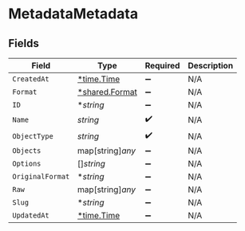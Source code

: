 # MetadataMetadata


## Fields

| Field                                                  | Type                                                   | Required                                               | Description                                            |
| ------------------------------------------------------ | ------------------------------------------------------ | ------------------------------------------------------ | ------------------------------------------------------ |
| `CreatedAt`                                            | [*time.Time](https://pkg.go.dev/time#Time)             | :heavy_minus_sign:                                     | N/A                                                    |
| `Format`                                               | [*shared.Format](../../../pkg/models/shared/format.md) | :heavy_minus_sign:                                     | N/A                                                    |
| `ID`                                                   | **string*                                              | :heavy_minus_sign:                                     | N/A                                                    |
| `Name`                                                 | *string*                                               | :heavy_check_mark:                                     | N/A                                                    |
| `ObjectType`                                           | *string*                                               | :heavy_check_mark:                                     | N/A                                                    |
| `Objects`                                              | map[string]*any*                                       | :heavy_minus_sign:                                     | N/A                                                    |
| `Options`                                              | []*string*                                             | :heavy_minus_sign:                                     | N/A                                                    |
| `OriginalFormat`                                       | **string*                                              | :heavy_minus_sign:                                     | N/A                                                    |
| `Raw`                                                  | map[string]*any*                                       | :heavy_minus_sign:                                     | N/A                                                    |
| `Slug`                                                 | **string*                                              | :heavy_minus_sign:                                     | N/A                                                    |
| `UpdatedAt`                                            | [*time.Time](https://pkg.go.dev/time#Time)             | :heavy_minus_sign:                                     | N/A                                                    |